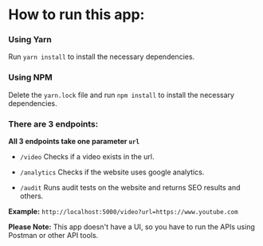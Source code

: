 # How to run this app:

### Using Yarn 
Run `yarn install` to install the necessary dependencies.

### Using NPM
Delete the `yarn.lock` file and run `npm install` to install the necessary dependencies.

### There are 3 endpoints:

**All 3 endpoints take one parameter `url`**

* `/video` Checks if a video exists in the url.

* `/analytics` Checks if the website uses google analytics.

* `/audit` Runs audit tests on the website and returns SEO results and others.

**Example:** `http://localhost:5000/video?url=https://www.youtube.com` 

**Please Note:** This app doesn't have a UI, so you have to run the APIs using Postman or other API tools.

